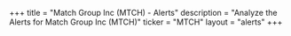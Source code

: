 +++
title = "Match Group Inc (MTCH) - Alerts"
description = "Analyze the Alerts for Match Group Inc (MTCH)"
ticker = "MTCH"
layout = "alerts"
+++

